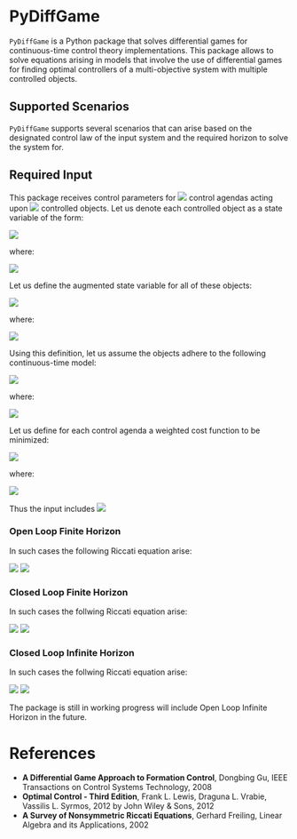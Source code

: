 # PyDiffGame

`PyDiffGame` is a Python package that solves differential games for continuous-time control theory implementations.
This package allows to solve equations arising in models that involve the use of differential games
for finding optimal controllers of a multi-objective system with multiple controlled objects.

## Supported Scenarios
`PyDiffGame` supports several scenarios that can arise based on the designated control law 
of the input system  and the required horizon to solve the system for. 

## Required Input
This package receives control parameters for <img src="https://render.githubusercontent.com/render/math?math=N \in \mathbb{N}"> control agendas acting upon <img src="https://render.githubusercontent.com/render/math?math=n \in \mathbb{N}"> controlled objects. Let us denote each controlled object as a state variable of the form:

<img src="https://render.githubusercontent.com/render/math?math=x_i \in \mathbb{R}^{m_i}">

where: 

<img src="https://render.githubusercontent.com/render/math?math=m_i \in \mathbb{N} \ : \ \forall 1 \leq i \leq n">


Let us define the augmented state variable for all of these objects:

<img src="https://render.githubusercontent.com/render/math?math=x = [x_1, ..., x_n]">

where:

<img src="https://render.githubusercontent.com/render/math?math=x \in \mathbb{R}^{M}, M = \sum_{i=1}^n m_i">

Using this definition, let us assume the objects adhere to the following continuous-time model:

<img src="https://render.githubusercontent.com/render/math?math=\dot{x} = A x %2B \sum_{j=1}^NB_{jj} u_j \ : \ x(0) = x_0">

where:

<img src="https://render.githubusercontent.com/render/math?math=A \in \mathbb{R}^{M \times M}, B_{jj} \in \mathbb{R}^{M \times k_j} , u_j \in  \mathbb{R}^{k_j}, k_j \in  \mathbb{N} \ : \ \forall 1 \leq j \leq N">

Let us define for each control agenda a weighted cost function to be minimized:

<img src="https://render.githubusercontent.com/render/math?math=J_i = \int_0^{T_f} (x^TQ_ix %2B \sum_{j=1}^N u_j^TR_{ij}u_j)dt, \ : \ \forall 1 \leq j \leq N">

where:

<img src="https://render.githubusercontent.com/render/math?math=Q_i, R_i \in \mathbb{R}^{M \times M} \ : \ \forall 1 \leq i \leq j \leq N">

Thus the input includes <img src="https://render.githubusercontent.com/render/math?math=\{ m_i \}_{i=1}^n, A, \{ \{ B_i \}_{i=1}^N\}_{j=1}^N, \{ Q_i \}_{i=1}^N, \{ R_i \}_{i=1}^N, T_f, x_0">
### Open Loop Finite Horizon

In such cases the following Riccati equation arise:

<img src="https://render.githubusercontent.com/render/math?math=\frac{dP_i}{dt} = - A^T P_i - P_i A - Q_i %2B P_i \sum_{j=1}^m S_j P_j  \ : \ \forall 1 \leq i \leq m">
<img src="https://render.githubusercontent.com/render/math?math=S_j = B_j R_j^{-1} B_j^T">

### Closed Loop Finite Horizon

In such cases the follwing Riccati equation arise:

<img src="https://render.githubusercontent.com/render/math?math=\frac{dP_i}{dt} = - A^T P_i - P_i A - Q_i %2B P_i \big(\sum_{j=1}^m S_j P_j\big)  %2B \big(\sum_{\substack{j=1 \\ j \neq i}}^mP_jS_j\big)  P_i\ : \ \forall 1 \leq i \leq m">
<img src="https://render.githubusercontent.com/render/math?math=S_j = B_j R_j^{-1} B_j^T">

### Closed Loop Infinite Horizon

In such cases the follwing Riccati equation arise:

<img src="https://render.githubusercontent.com/render/math?math=0 = P_i A_c %2B A_c^T P_i %2B Q_i %2B \sum_{j=1}^m P_jB_j R_{jj}^{-T}R_{ij}R_{jj}^{-1}B_j^TP_j \ : \ \forall 1 \leq i \leq m">
<img src="https://render.githubusercontent.com/render/math?math=A_c = A - \sum_{i=1}^m S_iP_i \ , \ S_i = B_i R_{ii}^{-1}B_i^T">

The package is still in working progress will include Open Loop Infinite Horizon in the future.

# References
- **A Differential Game Approach to Formation Control**, Dongbing Gu, IEEE Transactions on Control Systems Technology, 2008
- **Optimal Control - Third Edition**, Frank L. Lewis, Draguna L. Vrabie, Vassilis L. Syrmos, 2012 by John Wiley & Sons, 2012
- **A Survey of Nonsymmetric Riccati Equations**, Gerhard Freiling, Linear Algebra and its Applications, 2002
